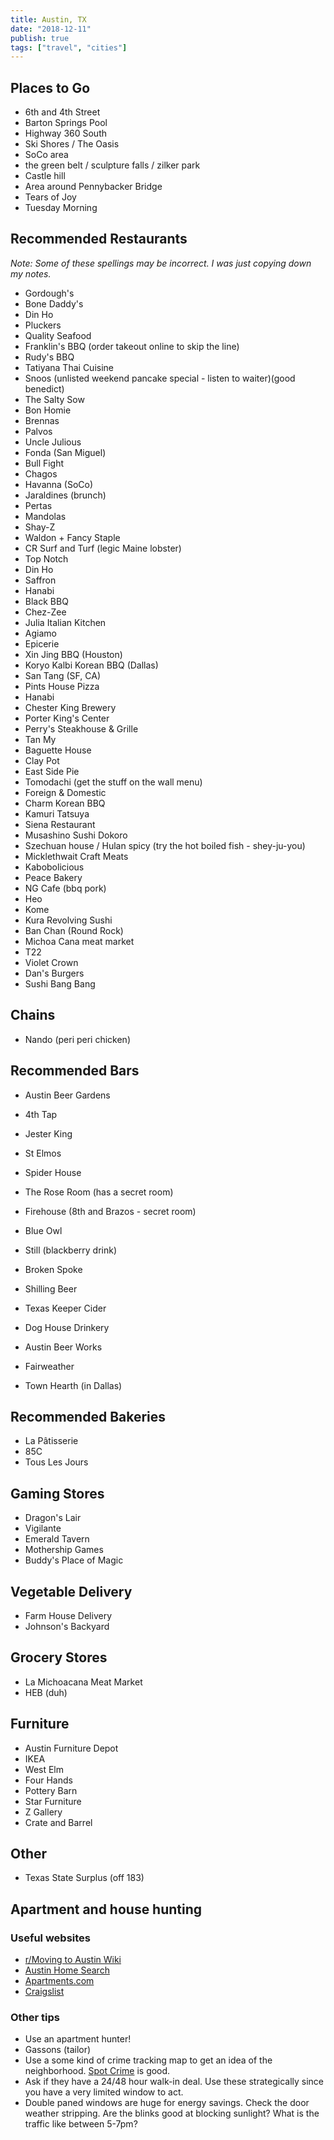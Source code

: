 ```yaml
---
title: Austin, TX
date: "2018-12-11"
publish: true
tags: ["travel", "cities"]
---
```


## Places to Go

- 6th and 4th Street
- Barton Springs Pool
- Highway 360 South
- Ski Shores / The Oasis
- SoCo area
- the green belt / sculpture falls / zilker park
- Castle hill
- Area around Pennybacker Bridge
- Tears of Joy
- Tuesday Morning

## Recommended Restaurants

*Note: Some of these spellings may be incorrect. I was just copying down my notes.*

- Gordough's
- Bone Daddy's
- Din Ho
- Pluckers
- Quality Seafood
- Franklin's BBQ (order takeout online to skip the line)
- Rudy's BBQ
- Tatiyana Thai Cuisine
- Snoos (unlisted weekend pancake special - listen to waiter)(good benedict)
- The Salty Sow
- Bon Homie
- Brennas
- Palvos
- Uncle Julious
- Fonda (San Miguel)
- Bull Fight
- Chagos
- Havanna (SoCo)
- Jaraldines (brunch)
- Pertas
- Mandolas
- Shay-Z
- Waldon + Fancy Staple
- CR Surf and Turf (legic Maine lobster)
- Top Notch
- Din Ho
- Saffron
- Hanabi
- Black BBQ
- Chez-Zee
- Julia Italian Kitchen
- Agiamo
- Epicerie
- Xin Jing BBQ (Houston)
- Koryo Kalbi Korean BBQ (Dallas)
- San Tang (SF, CA)
- Pints House Pizza
- Hanabi
- Chester King Brewery
- Porter King's Center
- Perry's Steakhouse & Grille
- Tan My
- Baguette House
- Clay Pot
- East Side Pie
- Tomodachi (get the stuff on the wall menu)
- Foreign & Domestic
- Charm Korean BBQ
- Kamuri Tatsuya
- Siena Restaurant
- Musashino Sushi Dokoro
- Szechuan house / Hulan spicy (try the hot boiled fish - shey-ju-you)
- Micklethwait Craft Meats
- Kabobolicious
- Peace Bakery
- NG Cafe (bbq pork)
- Heo
- Kome
- Kura Revolving Sushi
- Ban Chan (Round Rock)
- Michoa Cana meat market
- T22
- Violet Crown
- Dan's Burgers
- Sushi Bang Bang

## Chains

- Nando (peri peri chicken)

## Recommended Bars

- Austin Beer Gardens
- 4th Tap
- Jester King
- St Elmos
- Spider House
- The Rose Room (has a secret room)
- Firehouse (8th and Brazos - secret room)
- Blue Owl
- Still (blackberry drink)
- Broken Spoke
- Shilling Beer
- Texas Keeper Cider
- Dog House Drinkery
- Austin Beer Works
- Fairweather

- Town Hearth (in Dallas)

## Recommended Bakeries

- La Pâtisserie
- 85C
- Tous Les Jours

## Gaming Stores

- Dragon's Lair
- Vigilante
- Emerald Tavern
- Mothership Games
- Buddy's Place of Magic

## Vegetable Delivery

- Farm House Delivery
- Johnson's Backyard

## Grocery Stores

- La Michoacana Meat Market
- HEB (duh)

## Furniture

- Austin Furniture Depot
- IKEA
- West Elm
- Four Hands
- Pottery Barn
- Star Furniture
- Z Gallery
- Crate and Barrel

## Other

- Texas State Surplus (off 183)

## Apartment and house hunting

### Useful websites

- [r/Moving to Austin Wiki](https://www.reddit.com/r/Austin/wiki/movingtoaustin)
- [Austin Home Search](https://austinhomesearch.com/)
- [Apartments.com](https://apartments.com)
- [Craigslist](https://austin.craigslist.org/)

### Other tips

- Use an apartment hunter!
- Gassons (tailor)
- Use a some kind of crime tracking map to get an idea of the neighborhood. [Spot Crime](https://spotcrime.com) is good.
- Ask if they have a 24/48 hour walk-in deal. Use these strategically since you have a very limited window to act.
- Double paned windows are huge for energy savings. Check the door weather stripping. Are the blinks good at blocking sunlight? What is the traffic like between 5-7pm?
